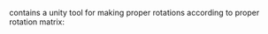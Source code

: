 contains a unity tool for making proper rotations according to proper rotation matrix:
[](https://wikimedia.org/api/rest_v1/media/math/render/svg/f259f80a746ee20d481f9b7f600031084358a27c)